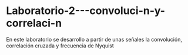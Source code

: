 # Laboratorio-2---convoluci-n-y-correlaci-n
En este laboratorio se desarrollo a partir de unas señales la convolución, correlación cruzada y frecuencia de Nyquist 
